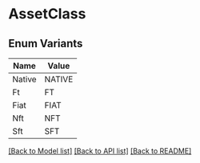 # AssetClass

## Enum Variants

| Name | Value |
|---- | -----|
| Native | NATIVE |
| Ft | FT |
| Fiat | FIAT |
| Nft | NFT |
| Sft | SFT |


[[Back to Model list]](../README.md#documentation-for-models) [[Back to API list]](../README.md#documentation-for-api-endpoints) [[Back to README]](../README.md)


